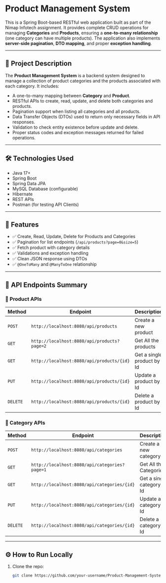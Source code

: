 # Product Management System

This is a Spring Boot-based RESTful web application built as part of the Nimap Infotech assignment. It provides complete CRUD operations for managing **Categories** and **Products**, ensuring a **one-to-many relationship** (one category can have multiple products). The application also implements **server-side pagination**, **DTO mapping**, and proper **exception handling**.

---

## 📌 Project Description

The **Product Management System** is a backend system designed to manage a collection of product categories and the products associated with each category. It includes:

- A one-to-many mapping between **Category** and **Product**.
- RESTful APIs to create, read, update, and delete both categories and products.
- Pagination support when listing all categories and all products.
- Data Transfer Objects (DTOs) used to return only necessary fields in API responses.
- Validation to check entity existence before update and delete.
- Proper status codes and exception messages returned for failed operations.

---

## 🛠️ Technologies Used

- Java 17+
- Spring Boot
- Spring Data JPA
- MySQL Database (configurable)
- Hibernate
- REST APIs
- Postman (for testing API Clients)

---

## 🚀 Features

- ✅ Create, Read, Update, Delete for Products and Categories
- ✅ Pagination for list endpoints (`/api/products?page=0&size=5`)
- ✅ Fetch product with category details
- ✅ Validations and exception handling
- ✅ Clean JSON response using DTOs
- ✅ `@OneToMany` and `@ManyToOne` relationship

---

## 🔗 API Endpoints Summary

### 🔹 Product APIs
| Method | Endpoint | Description |
|--------|----------|-------------|
| `POST` | `http://localhost:8080/api/products` | Create a new product |
| `GET` | `http://localhost:8080/api/products?page=2` | Get All the products |
| `GET` | `http://localhost:8080/api/products/{id}` | Get a single product by Id |
| `PUT` | `http://localhost:8080/api/products/{id}` | Update a product by Id |
| `DELETE` | `http://localhost:8080/api/products/{id}` | Delete a product by Id |

### 🔹 Category APIs
| Method | Endpoint | Description |
|--------|----------|-------------|
| `POST` | `http://localhost:8080/api/categories` | Create a new category |
| `GET` | `http://localhost:8080/api/categories?page=1` | Get All the Categories |
| `GET` | `http://localhost:8080/api/categories/{id}` | Get a single category by Id |
| `PUT` | `http://localhost:8080/api/categories/{id}` | Update a category by Id |
| `DELETE` | `http://localhost:8080/api/categories/{id}` | Delete a category by Id|

---

## ⚙️ How to Run Locally

1. Clone the repo:
   ```bash
   git clone https://github.com/your-username/Product-Management-System.git

